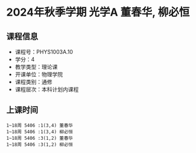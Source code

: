 # 2024年秋季学期 光学A 董春华, 柳必恒






## 课程信息

- 课程号：PHYS1003A.10
- 学分：4
- 教学类型：理论课
- 开课单位：物理学院
- 课程类别：通修
- 课程层次：本科计划内课程

## 上课时间

```
1~18周 5406 :1(3,4) 董春华
1~18周 5406 :1(3,4) 柳必恒
1~18周 5406 :3(1,2) 董春华
1~18周 5406 :3(1,2) 柳必恒
```

